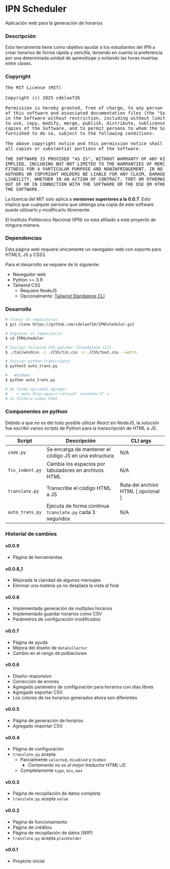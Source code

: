 # IPN Scheduler

Aplicación web para la generación de horarios

### Descripción
Esta herramienta tiene como objetivo ayudar a los 
estudiantes del IPN a crear horarios de forma rápida y 
sencilla, teniendo en cuenta la preferencia por una 
determinada unidad de aprendizaje y evitando las horas 
muertas entre clases.

### Copyright
<pre>
The MIT License (MIT)

Copyright (c) 2025 cdelaof26

Permission is hereby granted, free of charge, to any person obtaining a copy
of this software and associated documentation files (the "Software"), to deal
in the Software without restriction, including without limitation the rights
to use, copy, modify, merge, publish, distribute, sublicense, and/or sell
copies of the Software, and to permit persons to whom the Software is
furnished to do so, subject to the following conditions:

The above copyright notice and this permission notice shall be included in
all copies or substantial portions of the Software.

THE SOFTWARE IS PROVIDED "AS IS", WITHOUT WARRANTY OF ANY KIND, EXPRESS OR
IMPLIED, INCLUDING BUT NOT LIMITED TO THE WARRANTIES OF MERCHANTABILITY,
FITNESS FOR A PARTICULAR PURPOSE AND NONINFRINGEMENT. IN NO EVENT SHALL THE
AUTHORS OR COPYRIGHT HOLDERS BE LIABLE FOR ANY CLAIM, DAMAGES OR OTHER
LIABILITY, WHETHER IN AN ACTION OF CONTRACT, TORT OR OTHERWISE, ARISING FROM,
OUT OF OR IN CONNECTION WITH THE SOFTWARE OR THE USE OR OTHER DEALINGS IN
THE SOFTWARE.
</pre>

La licencia del MIT solo aplica a **versiones superiores a la 
0.0.7**. Esto implica que cualquier persona que obtenga una copia 
de este software puede utilizarlo y modificarlo libremente.

El Instituto Politécnico Nacional (IPN) no esta afiliado a 
este proyecto de ninguna manera.

### Dependencias
Esta página web requiere únicamente un navegador web con 
soporte para HTML5, JS y CSS3.

Para el desarrollo se requiere de lo siguiente:
- Navegador web
- Python >= 3.9
- Tailwind CSS
  - Requiere NodeJS
  - Opcionalmente: [Tailwind Standalone CLI](https://tailwindcss.com/blog/standalone-cli)

### Desarrollo
```bash
# Clonar el repositorio
$ git clone https://github.com/cdelaof26/IPNScheduler.git

# Ingresar al repositorio
$ cd IPNScheduler

# Iniciar Tailwind CSS watcher (Standalone CLI)
$ ./tailwindcss -i ./CSS/tin.css -o ./CSS/tout.css --watch

# Iniciar python transcriptor
$ python3 auto_trans.py

#   Windows
$ python auto_trans.py

# De forma opcional agregar
#    < meta http-equiv="refresh" content="3" >
# al fichero index.html
```


### Componentes en python
Debido a que no es del todo posible utilizar _React_ sin NodeJS, 
la _solución_ fue escribir varios scripts de Python para la 
transcripción de HTML a JS.

| Script          | Descripción                                              | CLI args                           | 
|-----------------|----------------------------------------------------------|------------------------------------|
| `code.py`       | Se encarga de mantener el código JS en una estructura    | N/A                                |
| `fix_indent.py` | Cambia los espacios por tabuladores en archivos HTML     | N/A                                |
| `translate.py`  | Transcribe el código HTML a JS                           | Ruta del archivo HTML [ opcional ] |
| `auto_trans.py` | Ejecuta de forma continua `translate.py` cada 3 segundos | N/A                                |


### Historial de cambios

#### v0.0.9
- Página de herramientas

#### v0.0.8_1
- Mejorada la claridad de algunos mensajes
- Eliminar una materia ya no desplaza la vista al final

#### v0.0.8
- Implementada generación de multiples horarios
- Implementado guardar horarios como CSV
- Parámetros de configuración modificados

#### v0.0.7
- Página de ayuda
- Mejora del diseño de `dataCollector`
- Cambio en el rango de poblaciones

#### v0.0.6
- Diseño responsivo
- Corrección de errores
- Agregado parámetro de configuración para horarios con días libres
- Agregado exportar CSV
- Los colores de los horarios generados ahora son diferentes

#### v0.0.5
- Página de generación de horarios
- Agregado importar CSV

#### v0.0.4
- Página de configuración
- `translate.py` acepta 
  - Parcialmente `selected`, `disabled` y `hidden`
    - _Ciertamente no es el mejor traductor HTML-JS_
  - Completamente `type`, `min`, `max`

#### v0.0.3
- Página de recopilación de datos completa
- `translate.py` acepta `value` 

#### v0.0.2
- Página de funcionamiento
- Página de créditos
- Página de recopilación de datos [WIP]
- `translate.py` acepta `placeholder`

#### v0.0.1
- Proyecto inicial
